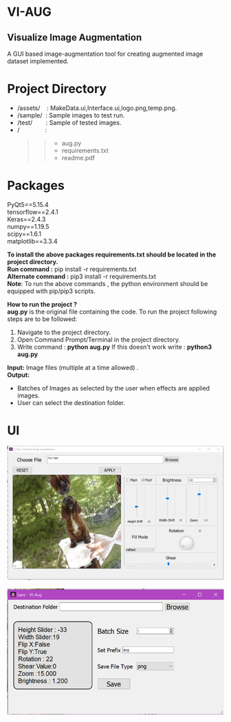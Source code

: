 # VI-AUG
## Visualize Image Augmentation
A GUI based image-augmentation tool for creating augmented image dataset implemented.

# Project Directory

* /assets/&nbsp; &nbsp;&nbsp;: MakeData.ui,Interface.ui,logo.png,temp.png.
* /sample/&nbsp;&nbsp;: Sample images to test run.
* /test/&nbsp;&nbsp;&nbsp;&nbsp;&nbsp;&nbsp;&nbsp;&nbsp;: Sample of tested images.
* /&nbsp;&nbsp;&nbsp;&nbsp;&nbsp;&nbsp;&nbsp;&nbsp;&nbsp;&nbsp;&nbsp;&nbsp;&nbsp;&nbsp;&nbsp;: 
    >> * aug.py
    >> * requirements.txt
    >> * readme.pdf

# Packages

PyQt5==5.15.4\
tensorflow==2.4.1\
Keras==2.4.3\
numpy==1.19.5\
scipy==1.6.1\
matplotlib==3.3.4


<b> To install the above packages requirements.txt should be located in the project directory.</b>\
<b>Run command :</b> pip install -r requirements.txt\
<b>Alternate command :</b> pip3 install -r requirements.txt\
<b>Note</b>: To run the above commands , the python environment should be equipped with pip/pip3
scripts.

<b>How to run the project ?</b>\
<b>aug.py</b> is the original file containing the code.
To run the project following steps are to be followed:
1. Navigate to the project directory.
2. Open Command Prompt/Terminal in the project directory.
3. Write command : <b>python aug.py</b>
If this doesn't work write : <b>python3 aug.py</b>

<b>Input:</b> Image files (multiple at a time allowed) .\
<b>Output:</b> 
* Batches of Images as selected by the user when effects are applied images.
* User can select the destination folder.

# UI
<p>
    <img src='UI.PNG'>
    <br>
    <br>
    <img src='UI1.PNG'>
</p>